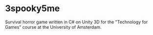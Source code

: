 # 3spooky5me
Survival horror game written in C# on Unity 3D for the "Technology for Games" course at the University of Amsterdam.


